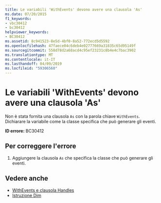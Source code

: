 ```yaml
---
title: Le variabili 'WithEvents' devono avere una clausola 'As'
ms.date: 07/20/2015
f1_keywords:
- vbc30412
- bc30412
helpviewer_keywords:
- BC30412
ms.assetid: 8c941523-8e5d-4bf0-8a52-772ecd5d5592
ms.openlocfilehash: 47faece04c6deb4e02777669a31835c65d95149f
ms.sourcegitcommit: 558d78d2a68acd4c95ef23231c8b4e4c7bac3902
ms.translationtype: MT
ms.contentlocale: it-IT
ms.lasthandoff: 04/09/2019
ms.locfileid: "59306560"
---
```

# <a name="withevents-variables-must-have-an-as-clause"></a>Le variabili 'WithEvents' devono avere una clausola 'As'
Non è stata fornita una clausola `As` con la parola chiave `WithEvents`. Dichiarare la variabile come la classe specifica che può generare gli eventi.  
  
 **ID errore:** BC30412  
  
## <a name="to-correct-this-error"></a>Per correggere l'errore  
  
1. Aggiungere la clausola `As` che specifica la classe che può generare gli eventi.  
  
## <a name="see-also"></a>Vedere anche

- [WithEvents e clausola Handles](~/docs/visual-basic/programming-guide/language-features/events/index.md#withevents-and-the-handles-clause)
- [Istruzione Dim](../../visual-basic/language-reference/statements/dim-statement.md)
